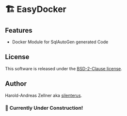 # 🏗️ EasyDocker 


## Features

- Docker Module for SqlAutoGen generated Code


## License

This software is released under the [BSD-2-Clause license](https://opensource.org/licenses/BSD-2-Clause). 

## Author

Harold-Andreas Zellner aka [silenterus](UserHomeUrl).


### 🚧 **Currently Under Construction!**
